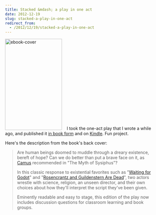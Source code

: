 ```yaml
---
title: Stacked &mdash; a play in one act
date: 2012-12-19
slug: stacked-a-play-in-one-act
redirect_from:
  - /2012/12/19/stacked-a-play-in-one-act
---
```


<a href="http://www.amazon.com/Stacked-play-one-act-ebook/dp/B00APMOGMG" target="_blank" rel="attachment wp-att-52"><img class="wp-image-52 alignright" style="margin-right:16px;" alt="ebook-cover" src="http://sivanea.com/wp-content/uploads/2012/12/ebook-cover.jpg?w=187" width="187" height="300" /></a>I took the one-act play that I wrote a while ago, and published it <a href="http://www.amazon.com/Stacked-play-one-Daniel-Hardman/dp/1481282948" target="_blank">in book form</a> and on <a href="http://www.amazon.com/Stacked-play-one-act-ebook/dp/B00APMOGMG" target="_blank">Kindle</a>. Fun project.

Here's the description from the book's back cover:
<blockquote>Are human beings doomed to muddle through a dreary existence, bereft of hope? Can we do better than put a brave face on it, as <a class="zem_slink" title="Albert Camus" href="http://en.wikipedia.org/wiki/Albert_Camus" target="_blank" rel="wikipedia">Camus</a> recommended in "The Myth of Sysiphus"?

In this classic response to existential favorites such as "<a class="zem_slink" title="Waiting for Godot" href="http://en.wikipedia.org/wiki/Waiting_for_Godot" target="_blank" rel="wikipedia">Waiting for Godot</a>" and "<a class="zem_slink" title="Rosencrantz and Guildenstern Are Dead" href="http://en.wikipedia.org/wiki/Rosencrantz_and_Guildenstern_Are_Dead" target="_blank" rel="wikipedia">Rosencrantz and Guildenstern Are Dead</a>", two actors wrestle with science, religion, an unseen director, and their own choices about how they'll interpret the script they've been given.

Eminently readable and easy to stage, this edition of the play now includes discussion questions for classroom learning and book groups.</blockquote>